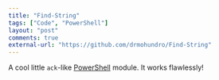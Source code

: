 ```yaml
---
title: "Find-String"
tags: ["Code", "PowerShell"]
layout: "post"
comments: true
external-url: "https://github.com/drmohundro/Find-String"
---
```


A cool little `ack`-like [PowerShell](http://technet.microsoft.com/en-us/library/cc731851(v=WS.10).aspx) module. It works flawlessly!
